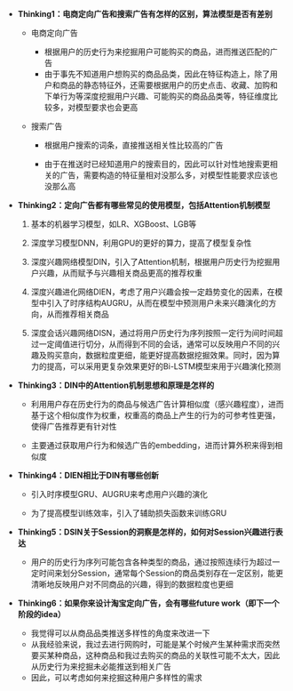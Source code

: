 * **Thinking1：电商定向广告和搜索广告有怎样的区别，算法模型是否有差别**

  * 电商定向广告

    * 根据用户的历史行为来挖掘用户可能购买的商品，进而推送匹配的广告
    * 由于事先不知道用户想购买的商品品类，因此在特征构造上，除了用户和商品的静态特征外，还需要根据用户的历史点击、收藏、加购和下单行为等深度挖掘用户兴趣、可能购买的商品品类等，特征维度比较多，对模型要求也会更高

  * 搜索广告

    * 根据用户搜索的词条，直接推送相关性比较高的广告

    * 由于在推送时已经知道用户的搜索目的，因此可以针对性地搜索更相关的广告，需要构造的特征量相对没那么多，对模型性能要求应该也没那么高

      

* **Thinking2：定向广告都有哪些常见的使用模型，包括Attention机制模型**

  1. 基本的机器学习模型，如LR、XGBoost、LGB等

  2. 深度学习模型DNN，利用GPU的更好的算力，提高了模型复杂性

  3. 深度兴趣网络模型DIN，引入了Attention机制，根据用户历史行为挖掘用户兴趣，从而赋予与兴趣相关商品更高的推荐权重

  4. 深度兴趣进化网络DIEN，考虑了用户兴趣会按一定趋势变化的因素，在模型中引入了时序结构AUGRU，从而在模型中预测用户未来兴趣演化的方向，从而推荐相关商品

  5. 深度会话兴趣网络DISN，通过将用户历史行为序列按照一定行为间时间超过一定阈值进行切分，从而得到不同的会话，通常可以反映用户不同的兴趣及购买意向，数据粒度更细，能更好提高数据挖掘效果。同时，因为算力的提高，可以采用更复杂效果更好的Bi-LSTM模型来用于兴趣演化预测

     

* **Thinking3：DIN中的Attention机制思想和原理是怎样的**

  * 利用用户存在历史行为的商品与候选广告计算相似度（感兴趣程度），进而基于这个相似度作为权重，权重高的商品上产生的行为的可参考性更强，使得广告推荐更有针对性

  * 主要通过获取用户行为和候选广告的embedding，进而计算外积来得到相似度

    

* **Thinking4：DIEN相比于DIN有哪些创新**

  * 引入时序模型GRU、AUGRU来考虑用户兴趣的演化

  * 为了提高模型训练效率，引入了辅助损失函数来训练GRU

    

* **Thinking5：DSIN关于Session的洞察是怎样的，如何对Session兴趣进行表达**

  * 用户的历史行为序列可能包含各种类型的商品，通过按照连续行为超过一定时间来划分Session，通常每个Session的商品类别存在一定区别，能更清晰地反映用户对不同商品的兴趣，得到的数据粒度也更细

    

* **Thinking6：如果你来设计淘宝定向广告，会有哪些future work（即下一个阶段的idea）**

  * 我觉得可以从商品品类推送多样性的角度来改进一下
  * 从我经验来说，我过去进行网购时，可能是某个时候产生某种需求而突然要买某种商品，这种商品和我过去购买的商品的关联性可能不太大，因此从历史行为来挖掘未必能推送到相关广告
  * 因此，可以考虑如何来挖掘这种用户多样性的需求